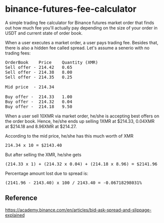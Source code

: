 # binance-futures-fee-calculator
A simple trading fee calculator for Binance futures market order that finds out how much fee you'll actually pay depending on the size of your order in USDT and current state of order book.

When a user executes a market order, a user pays trading fee. Besides that, there is also a hidden fee called spread.
Let's assume a senerio with no trading fees:
<pre>
OrderBook    Price    Quantity (XMR)  
Sell offer - 214.42   0.65  
Sell offer - 214.38   8.00  
Sell offer - 214.35   0.25  

Mid price  - 214.34

Buy offer -  214.33   1.00  
Buy offer -  214.32   0.04  
Buy offer -  214.18   9.50  
</pre>

When a user sell 10XMR via market order, he/she is accepting best offers on the order book.
Hence, he/she ends up selling 1XMR at $214.33, 0.04XMR at $214.18 and 8.96XMR at $214.27.

According to the mid price, he/she has this much worth of XMR
<pre>
214.34 x 10 = $2143.40
</pre>

But after selling the XMR, he/she gets
<pre>
(214.33 x 1) + (214.32 x 0.04) + (214.18 x 8.96) = $2141.96
</pre>

Percentage amount lost due to spread is:
<pre>
(2141.96 - 2143.40) x 100 / 2143.40 = -0.06718298031%
</pre>

## Reference
https://academy.binance.com/en/articles/bid-ask-spread-and-slippage-explained
